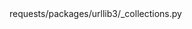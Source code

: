 <change>
<file change-number-for-this-file="1">requests/packages/urllib3/_collections.py</file>
<original line-count="7" no-ellipsis="true"><![CDATA[
from collections import Mapping, MutableMapping
try:
    from threading import RLock
except ImportError:  # Platform-specific: No threads available
    class RLock:
        def __enter__(self):
            pass
]]></original>
<modified no-ellipsis="true"><![CDATA[
from collections.abc import Mapping, MutableMapping
try:
    from threading import RLock
except ImportError:  # Platform-specific: No threads available
    class RLock:
        def __enter__(self):
            pass
]]></modified>
</change>